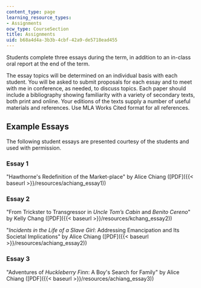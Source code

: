 ```yaml
---
content_type: page
learning_resource_types:
- Assignments
ocw_type: CourseSection
title: Assignments
uid: b68a4d4a-3b3b-4cbf-42a9-de5718ead455
---
```


Students complete three essays during the term, in addition to an in-class oral report at the end of the term.

The essay topics will be determined on an individual basis with each student. You will be asked to submit proposals for each essay and to meet with me in conference, as needed, to discuss topics. Each paper should include a bibliography showing familiarity with a variety of secondary texts, both print and online. Your editions of the texts supply a number of useful materials and references. Use MLA Works Cited format for all references.

Example Essays
--------------

The following student essays are presented courtesy of the students and used with permission.

### Essay 1

"Hawthorne's Redefinition of the Market-place" by Alice Chiang ([PDF]({{< baseurl >}}/resources/achiang_essay1))

### Essay 2

"From Trickster to Transgressor in _Uncle Tom’s Cabin_ and _Benito Cereno_" by Kelly Chang ([PDF]({{< baseurl >}}/resources/kchang_essay2))

"_Incidents in the Life of a Slave Girl_: Addressing Emancipation and Its Societal Implications" by Alice Chiang ([PDF]({{< baseurl >}}/resources/achiang_essay2))

### Essay 3

"Adventures of _Huckleberry Finn_: A Boy's Search for Family" by Alice Chiang ([PDF]({{< baseurl >}}/resources/achiang_essay3))